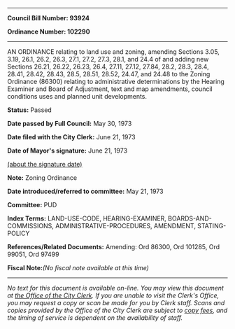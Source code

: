 

********

**Council Bill Number: 93924**
   
**Ordinance Number: 102290**
********

 AN ORDINANCE relating to land use and zoning, amending Sections 3.05, 3.19, 26.1, 26.2, 26.3, 27.1, 27.2, 27.3, 28.1, and 24.4 of and adding new Sections 26.21, 26.22, 26.23, 26.4, 27.11, 27.12, 27.84, 28.2, 28.3, 28.4, 28.41, 28.42, 28.43, 28.5, 28.51, 28.52, 24.47, and 24.48 to the Zoning Ordinance (86300) relating to administrative determinations by the Hearing Examiner and Board of Adjustment, text and map amendments, council conditions uses and planned unit developments.

**Status:** Passed
   
**Date passed by Full Council:** May 30, 1973
   
**Date filed with the City Clerk:** June 21, 1973
   
**Date of Mayor's signature:** June 21, 1973
   
[(about the signature date)](/~public/approvaldate.htm)
   
   
**Note:** Zoning Ordinance

   
**Date introduced/referred to committee:** May 21, 1973
   
**Committee:** PUD
   
   
**Index Terms:** LAND-USE-CODE, HEARING-EXAMINER, BOARDS-AND-COMMISSIONS, ADMINISTRATIVE-PROCEDURES, AMENDMENT, STATING-POLICY

**References/Related Documents:** Amending: Ord 86300, Ord 101285, Ord 99051, Ord 97499

**Fiscal Note:**_(No fiscal note available at this time)_
********

_No text for this document is available on-line. You may view this document at [the Office of the City Clerk](http://www.seattle.gov/leg/clerk/contactUs.htm). If you are unable to visit the Clerk's Office, you may request a copy or scan be made for you by Clerk staff. Scans and copies provided by the Office of the City Clerk are subject to [copy fees](http://clerk.seattle.gov/~public/clerkfees.htm), and the timing of service is dependent on the availability of staff._

